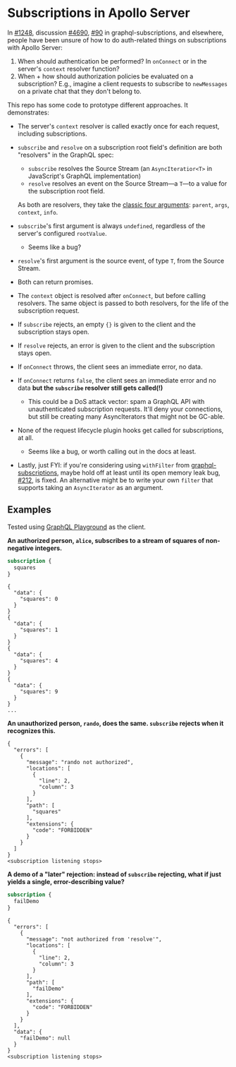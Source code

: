 # Subscriptions in Apollo Server

In [#1248](https://github.com/apollographql/apollo-server/issues/1248), discussion [#4690](https://github.com/apollographql/apollo-server/discussions/4690), [#90](https://github.com/apollographql/graphql-subscriptions/issues/90) in graphql-subscriptions, and elsewhere, people have been unsure of how to do auth-related things on subscriptions with Apollo Server:

1. When should authentication be performed? In `onConnect` or in the server's `context` resolver function?
2. When + how should authorization policies be evaluated on a subscription? E.g., imagine a client requests to subscribe to `newMessages` on a private chat that they don't belong to.

This repo has some code to prototype different approaches. It demonstrates:

* The server's `context` resolver is called exactly once for each request, including subscriptions.

* `subscribe` and `resolve` on a subscription root field's definition are both "resolvers" in the GraphQL spec:

  * `subscribe` resolves the Source Stream (an `AsyncIteratior<T>` in JavaScript's GraphQL implementation)
  * `resolve` resolves an event on the Source Stream—a `T`—to a value for the subscription root field.

  As both are resolvers, they take the [classic four arguments](https://www.apollographql.com/docs/apollo-server/data/resolvers/#resolver-arguments): `parent`, `args`, `context`, `info`.

* `subscribe`'s first argument is always `undefined`, regardless of the server's configured `rootValue`.
  * Seems like a bug?
* `resolve`'s first argument is the source event, of type `T`, from the Source Stream.
* Both can return promises.
* The `context` object is resolved after `onConnect`, but before calling resolvers. The same object is passed to both resolvers, for the life of the subscription request.
* If `subscribe` rejects, an empty `{}` is given to the client and the subscription stays open.
* If `resolve` rejects, an error is given to the client and the subscription stays open.
* If `onConnect` throws, the client sees an immediate error, no data.
* If `onConnect` returns `false`, the client sees an immediate error and no data **but the `subscribe` resolver still gets called(!)**
  * This could be a DoS attack vector: spam a GraphQL API with unauthenticated subscription requests. It'll deny your connections, but still be creating many AsyncIterators that might not be GC-able.
* None of the request lifecycle plugin hooks get called for subscriptions, at all.
  * Seems like a bug, or worth calling out in the docs at least.
* Lastly, just FYI: if you're considering using `withFilter` from [graphql-subscriptions](https://github.com/apollographql/graphql-subscriptions), maybe hold off at least until its open memory leak bug, [#212](https://github.com/apollographql/graphql-subscriptions/issues/212), is fixed. An alternative might be to write your own `filter` that supports taking an `AsyncIterator` as an argument.

## Examples

Tested using [GraphQL Playground](https://github.com/graphql/graphql-playground) as the client.

**An authorized person, `alice`, subscribes to a stream of squares of non-negative integers.**

```graphql
subscription {
  squares
}
```

```
{
  "data": {
    "squares": 0
  }
}
{
  "data": {
    "squares": 1
  }
}
{
  "data": {
    "squares": 4
  }
}
{
  "data": {
    "squares": 9
  }
}
...
```

**An unauthorized person, `rando`, does the same. `subscribe` rejects when it recognizes this.**

```
{
  "errors": [
    {
      "message": "rando not authorized",
      "locations": [
        {
          "line": 2,
          "column": 3
        }
      ],
      "path": [
        "squares"
      ],
      "extensions": {
        "code": "FORBIDDEN"
      }
    }
  ]
}
<subscription listening stops>
```

**A demo of a "later" rejection: instead of `subscribe` rejecting, what if just yields a single, error-describing value?**

```graphql
subscription {
  failDemo
}
```

```
{
  "errors": [
    {
      "message": "not authorized from 'resolve'",
      "locations": [
        {
          "line": 2,
          "column": 3
        }
      ],
      "path": [
        "failDemo"
      ],
      "extensions": {
        "code": "FORBIDDEN"
      }
    }
  ],
  "data": {
    "failDemo": null
  }
}
<subscription listening stops>
```

